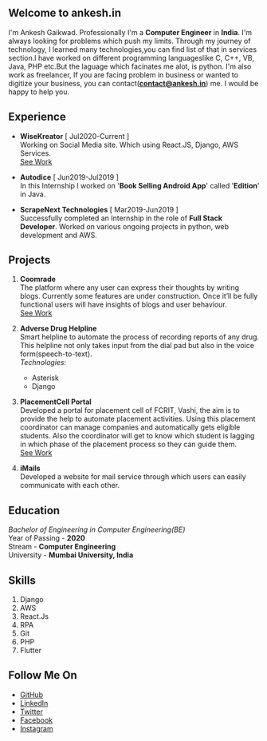## Welcome to ankesh.in

I'm Ankesh Gaikwad. Professionally I'm a **Computer Engineer** in **India**. I'm always looking for problems which push my limits. Through my journey of technology, I learned many technologies,you can find list of that in services section.I have worked on different programming languageslike C, C++, VB, Java, PHP etc.But the laguage which facinates me alot, is python. 
I'm also work as freelancer, If you are facing problem in business or wanted to digitize your business, you can contact(**contact@ankesh.in**) me. I would be happy to help you.


## Experience
- **WiseKreator** [ Jul2020-Current ]  
  Working on Social Media site. Which using React.JS, Django, AWS Services.   
  [See Work](https://www.wisekreator.com/)
  
- **Autodice** [ Jun2019-Jul2019 ]  
  In this Internship I worked on '**Book Selling Android App**' called '**Edition**' in Java.
  
- **ScrapeNext Technologies** [ Mar2019-Jun2019 ]    
  Successfully completed an Internship in the role of **Full Stack Developer**. Worked on various ongoing projects in python, web development and AWS.


## Projects

1. **Coomrade**  
    The platform where any user can express their thoughts by writing blogs. Currently some features are under construction. Once it’ll be fully functional users will have insights of blogs and user behaviour.     
    [See Work](https://coomrade.com)

2. **Adverse Drug Helpline**  
    Smart helpline to automate the process of recording reports of any drug. This helpline not only takes input from the dial pad but also in the voice form(speech-to-text).  
    _Technologies:_
    - Asterisk
    - Django

3. **PlacementCell Portal**  
   Developed a portal for placement cell of FCRIT, Vashi, the aim is to provide the help to automate placement activities. Using this placement coordinator can manage companies and automatically gets eligible students. Also the coordinator will get to know which student is lagging in which phase of the placement process so they can guide them.   
   [See Work](http://sp.fcrit.ac.in/placementcell)
   
4. **iMails**  
   Developed a website for mail service through which users can easily communicate with each other.


## Education
_Bachelor of Engineering in Computer Engineering(BE)_  
Year of Passing - **2020**  
Stream - **Computer Engineering**  
University - **Mumbai University, India**  

## Skills
1. Django
2. AWS
3. React.Js
4. RPA
5. Git
6. PHP
7. Flutter



## Follow Me On
- [GitHub](https://github.com/ankesh06g)
- [LinkedIn](https://www.linkedin.com/in/aag06)
- [Twitter](https://www.twitter.com/Ankesh_AAG?s=01)
- [Facebook](https://www.facebook.com/ankesh.gaikwad06)
- [Instagram](https://www.instagram.com/ankesh_gaikwad06)

